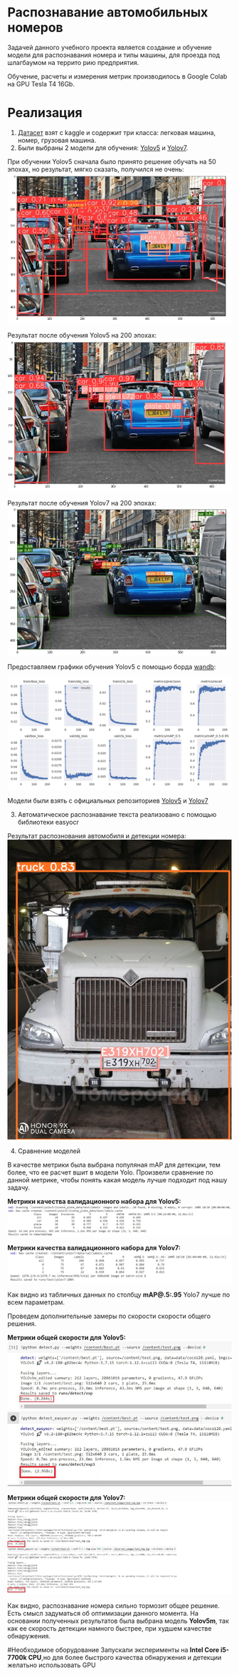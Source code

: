 # Распознавание автомобильных номеров
Задачей данного учебного проекта является создание и обучение модели для распознавания номера и типы машины, для проезда под шлагбаумом на террито рию предприятия.

Обучение, расчеты и измерения метрик производилось в Google Colab на GPU Tesla T4 16Gb.

# Реализация
1. [Датасет](https://www.kaggle.com/datasets/kirillpribludenko/number-plates-50-russain-50-others) взят с kaggle и содержит три класса: легковая машина, номер, грузовая машина.
2.  Были выбраны 2 модели для обучения: [Yolov5](https://github.com/jvSett/Car_Plates/blob/main/YoloV5_V_1.ipynb) и [Yolov7](https://github.com/jvSett/Car_Plates/blob/main/YoloV7_V_1.ipynb).

При обучении Yolov5 сначала было принято решение обучать на 50 эпохах, но результат, мягко сказать, получился не очень:
![](https://github.com/jvSett/Car_Plates/blob/main/images/50_epoch.jpg)


Результат после обучения Yolov5 на 200 эпохах:
![](https://github.com/jvSett/Car_Plates/blob/main/images/200_epoch.jpg)

Результат после обучения Yolov7 на 200 эпохах:
![](https://github.com/jvSett/Car_Plates/blob/main/images/200_yolov7.jpg)

Предоставляем графики обучения Yolov5 с помощью борда [wandb](wandb.ai):

![](https://github.com/jvSett/Car_Plates/blob/main/images/model_graphs.jpg)

Модели были взять с официальных репозиториев [Yolov5](https://github.com/ultralytics/yolov5) и [Yolov7](https://github.com/WongKinYiu/yolov7)

3. Автоматическое распознавание текста реализовано с помощью библиотеки easyocr 

Результат распознования автомобиля и детекции номера:
![](https://github.com/jvSett/Car_Plates/blob/main/images/check-result1.jpg)

4. Сравнение моделей

В качестве метрики была выбрана популяная mAP для детекции, тем более, что ее расчет вшит в модели Yolo. Произвели сравнение по данной метрике, чтобы понять какая модель лучше подходит под нашу задачу.

**Метрики качества валидационного набора для Yolov5:**
![](https://github.com/jvSett/Car_Plates/blob/main/images/%D0%9C%D0%B5%D1%82%D1%80%D0%B8%D0%BA%D0%B8_Yolov5.jpg)

**Метрики качества валидационного набора для Yolov7:**
![](https://github.com/jvSett/Car_Plates/blob/main/images/%D0%9C%D0%B5%D1%82%D1%80%D0%B8%D0%BA%D0%B8_Yolov7.jpg)

Как видно из табличных данных по столбцу **mAP@.5:.95** Yolo7 лучше по всем параметрам.

Проведем дополнительные замеры по скорости скорости общего решения.

**Метрики общей скорости для Yolov5:**
![](https://github.com/jvSett/Car_Plates/blob/main/images/YoloV5_total.jpg)

**Метрики общей скорости для Yolov7:**
![](https://github.com/jvSett/Car_Plates/blob/main/images/Yolov7_total_speed.jpg)

Как видно, распознавание номера сильно тормозит общее решение. Есть смысл задуматься об оптимизации данного момента.
На основании полученных результатов была выбрана модель **Yolov5m**, так как ее скорость детекции намного быстрее, при худшем качестве обнаружения.

#Необходимое оборудование
Запускали эксперименты на **Intel Core i5-7700k CPU**,но для более быстрого качества обнаружения и детекции желатьно использовать GPU  
